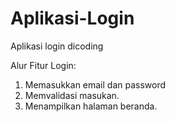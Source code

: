 # Aplikasi-Login
Aplikasi login dicoding

Alur Fitur Login:
1. Memasukkan email dan password
2. Memvalidasi masukan.
3. Menampilkan halaman beranda.
